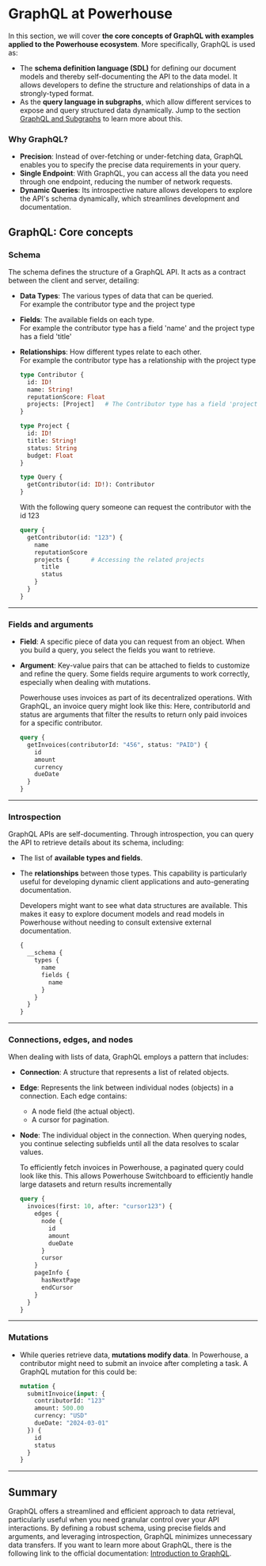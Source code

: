 # GraphQL at Powerhouse

In this section, we will cover **the core concepts of GraphQL with examples applied to the Powerhouse ecosystem**. More specifically, GraphQL is used as:
- The **schema definition language (SDL)** for defining our document models and thereby self-documenting the API to the data model. It allows developers to define the structure and relationships of data in a strongly-typed format.
- As the **query language in subgraphs**, which allow different services to expose and query structured data dynamically. Jump to the section [GraphQL and Subgraphs](/academy/MasteryTrack/WorkWithData/WorkingWithSubgraphs/GraphQLAndSubgraphs) to learn more about this.


### Why GraphQL?

- **Precision**: Instead of over-fetching or under-fetching data, GraphQL enables you to specify the precise data requirements in your query.
- **Single Endpoint**: With GraphQL, you can access all the data you need through one endpoint, reducing the number of network requests.
- **Dynamic Queries**: Its introspective nature allows developers to explore the API's schema dynamically, which streamlines development and documentation.

## GraphQL: Core concepts

### Schema
The schema defines the structure of a GraphQL API. It acts as a contract between the client and server, detailing:

- **Data Types**: The various types of data that can be queried.   
For example the contributor type and the project type
- **Fields**: The available fields on each type.   
For example the contributor type has a field 'name' and the project type has a field 'title'
- **Relationships**: How different types relate to each other.   
For example the contributor type has a relationship with the project type

  ```graphql title="Example of a Powerhouse Contributor schema in GraphQL"
  type Contributor {
    id: ID!
    name: String!
    reputationScore: Float
    projects: [Project]   # The Contributor type has a field 'projects' that returns an array of Project objects
  }

  type Project {
    id: ID!
    title: String!
    status: String
    budget: Float
  }

  type Query {
    getContributor(id: ID!): Contributor
  }
  ```

  With the following query someone can request the contributor with the id 123

    ```graphql title="Example of a query to get a contributor"
    query {
      getContributor(id: "123") {
        name
        reputationScore
        projects {      # Accessing the related projects
          title
          status
        }
      }
    }
    ```

---

### Fields and arguments
- **Field**: A specific piece of data you can request from an object. When you build a query, you select the fields you want to retrieve.
- **Argument**: Key-value pairs that can be attached to fields to customize and refine the query. Some fields require arguments to work correctly, especially when dealing with mutations.

  Powerhouse uses invoices as part of its decentralized operations. With GraphQL, an invoice query might look like this:
  Here, contributorId and status are arguments that filter the results to return only paid invoices for a specific contributor.

  ```graphql title="Fetching an Invoice with Filtering"
  query {
    getInvoices(contributorId: "456", status: "PAID") {
      id
      amount
      currency
      dueDate
    }
  }
  ```
___

### Introspection
GraphQL APIs are self-documenting. Through introspection, you can query the API to retrieve details about its schema, including:

- The list of **available types and fields**.
- The **relationships** between those types. This capability is particularly useful for developing dynamic client applications and auto-generating documentation.

  Developers might want to see what data structures are available. This makes it easy to explore document models and read models in Powerhouse without needing to consult extensive external documentation.

  ```graphql title="Discovering Available Queries"
  {
    __schema {
      types {
        name
        fields {
          name
        }
      }
    }
  }
  ```

---
### Connections, edges, and nodes
When dealing with lists of data, GraphQL employs a pattern that includes:

- **Connection**: A structure that represents a list of related objects.
- **Edge**: Represents the link between individual nodes (objects) in a connection. Each edge contains:
  - A node field (the actual object).
  - A cursor for pagination.
- **Node**: The individual object in the connection. When querying nodes, you continue selecting subfields until all the data resolves to scalar values.

  To efficiently fetch invoices in Powerhouse, a paginated query could look like this.
  This allows Powerhouse Switchboard to efficiently handle large datasets and return results incrementally

  ```graphql title="Paginated List of Invoices"
  query {
    invoices(first: 10, after: "cursor123") {
      edges {
        node {
          id
          amount
          dueDate
        }
        cursor
      }
      pageInfo {
        hasNextPage
        endCursor
      }
    }
  }
  ```

---

### Mutations
- While queries retrieve data, **mutations modify data**. In Powerhouse, a contributor might need to submit an invoice after completing a task. A GraphQL mutation for this could be:

    ```graphql title="Submitting an Invoice"
    mutation {
      submitInvoice(input: {
        contributorId: "123"
        amount: 500.00
        currency: "USD"
        dueDate: "2024-03-01"
      }) {
        id
        status
      }
    }
    ```

---
## Summary
GraphQL offers a streamlined and efficient approach to data retrieval, particularly useful when you need granular control over your API interactions. By defining a robust schema, using precise fields and arguments, and leveraging introspection, GraphQL minimizes unnecessary data transfers. If you want to learn more about GraphQL, there is the following link to the official documentation: [Introduction to GraphQL](https://graphql.org/learn/).